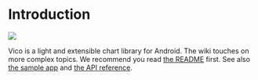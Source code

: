# Introduction

![](https://raw.githubusercontent.com/patrykandpatryk/vico/master/cover.png)

Vico is a light and extensible chart library for Android. The wiki touches on more complex topics.
We recommend you read [the README](https://github.com/patrykandpatryk/vico#readme) first.
See also [the sample app](https://github.com/patrykandpatryk/vico/tree/master/sample) and
[the API reference](https://vico.patrykandpatryk.com/).
